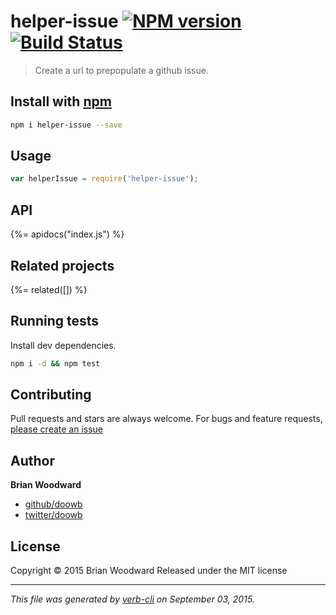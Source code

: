 # helper-issue [![NPM version](https://badge.fury.io/js/helper-issue.svg)](http://badge.fury.io/js/helper-issue)  [![Build Status](https://travis-ci.org/doowb/helper-issue.svg)](https://travis-ci.org/doowb/helper-issue) 

> Create a url to prepopulate a github issue.

## Install with [npm](npmjs.org)

```bash
npm i helper-issue --save
```

## Usage

```js
var helperIssue = require('helper-issue');
```

## API
<!-- add a path or glob pattern for files with code comments to use for docs  -->
{%= apidocs("index.js") %}

## Related projects
<!-- add an array of related projects, then un-escape the helper -->
{%= related([]) %}  

## Running tests
Install dev dependencies.

```bash
npm i -d && npm test
```


## Contributing
Pull requests and stars are always welcome. For bugs and feature requests, [please create an issue](https://github.com/doowb/helper-issue/issues)


## Author

**Brian Woodward**
 
+ [github/doowb](https://github.com/doowb)
+ [twitter/doowb](http://twitter.com/doowb) 

## License
Copyright © 2015 Brian Woodward
Released under the MIT license

***

_This file was generated by [verb-cli](https://github.com/assemble/verb-cli) on September 03, 2015._
